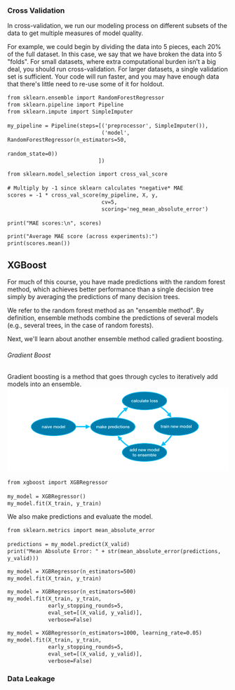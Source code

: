 ### Cross Validation
In cross-validation, we run our modeling process on different subsets of the data to get multiple measures of model quality.

For example, we could begin by dividing the data into 5 pieces, each 20% of the full dataset. In this case, we say that we have broken the data into 5 "folds".
For small datasets, where extra computational burden isn't a big deal, you should run cross-validation.
For larger datasets, a single validation set is sufficient. Your code will run faster, and you may have enough data that there's little need to re-use some of it for holdout.

```
from sklearn.ensemble import RandomForestRegressor
from sklearn.pipeline import Pipeline
from sklearn.impute import SimpleImputer

my_pipeline = Pipeline(steps=[('preprocessor', SimpleImputer()),
                              ('model', RandomForestRegressor(n_estimators=50,
                                                              random_state=0))
                             ])
```
```
from sklearn.model_selection import cross_val_score

# Multiply by -1 since sklearn calculates *negative* MAE
scores = -1 * cross_val_score(my_pipeline, X, y,
                              cv=5,
                              scoring='neg_mean_absolute_error')

print("MAE scores:\n", scores)
```
```
print("Average MAE score (across experiments):")
print(scores.mean())
```
## XGBoost
For much of this course, you have made predictions with the random forest method, which achieves better performance than a single decision tree simply by averaging the predictions of many decision trees.

We refer to the random forest method as an "ensemble method". By definition, ensemble methods combine the predictions of several models (e.g., several trees, in the case of random forests).

Next, we'll learn about another ensemble method called gradient boosting.
###### Gradient Boost
Gradient boosting is a method that goes through cycles to iteratively add models into an ensemble.
![mimg](image1.png)
```
from xgboost import XGBRegressor

my_model = XGBRegressor()
my_model.fit(X_train, y_train)
```
We also make predictions and evaluate the model.
```
from sklearn.metrics import mean_absolute_error

predictions = my_model.predict(X_valid)
print("Mean Absolute Error: " + str(mean_absolute_error(predictions, y_valid)))
```
```
my_model = XGBRegressor(n_estimators=500)
my_model.fit(X_train, y_train)
```
```
my_model = XGBRegressor(n_estimators=500)
my_model.fit(X_train, y_train, 
             early_stopping_rounds=5, 
             eval_set=[(X_valid, y_valid)],
             verbose=False)
```
```
my_model = XGBRegressor(n_estimators=1000, learning_rate=0.05)
my_model.fit(X_train, y_train, 
             early_stopping_rounds=5, 
             eval_set=[(X_valid, y_valid)], 
             verbose=False)
```
### Data Leakage
